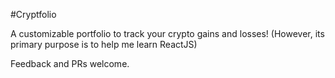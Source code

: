 #Cryptfolio

A customizable portfolio to track your crypto gains and losses!
(However, its primary purpose is to help me learn ReactJS) 

Feedback and PRs welcome.
